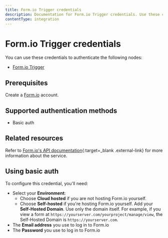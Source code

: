 ```yaml
---
title: Form.io Trigger credentials
description: Documentation for Form.io Trigger credentials. Use these credentials to authenticate Form.io Trigger in n8n, a workflow automation platform.
contentType: integration
---
```


# Form.io Trigger credentials

You can use these credentials to authenticate the following nodes:

- [Form.io Trigger](/integrations/builtin/trigger-nodes/n8n-nodes-base.formiotrigger/)

## Prerequisites

Create a [Form.io](https://www.form.io/) account.

## Supported authentication methods

- Basic auth

## Related resources

Refer to [Form.io's API documentation](https://apidocs.form.io/){:target=_blank .external-link} for more information about the service.

## Using basic auth

To configure this credential, you'll need:

- Select your **Environment**: 
    - Choose **Cloud hosted** if you are not hosting Form.io yourself.
    - Choose **Self-hosted** if you're hosting Form.io yourself. Add your **Self-Hosted Domain**. Use only the domain itself. For example, if you view a form at `https://yourserver.com/yourproject/manage/view`, the Self-Hosted Domain is `https://yourserver.com`.
- The **Email address** you use to log in to Form.io
- The **Password** you use to log in to Form.io
